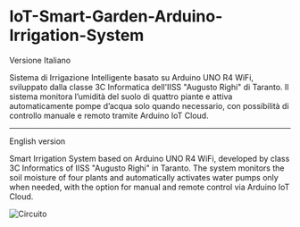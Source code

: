 # IoT-Smart-Garden-Arduino-Irrigation-System

Versione Italiano

Sistema di Irrigazione Intelligente basato su Arduino UNO R4 WiFi, sviluppato dalla classe 3C Informatica dell'IISS "Augusto Righi" di Taranto. Il sistema monitora l’umidità del suolo di quattro piante e attiva automaticamente pompe d’acqua solo quando necessario, con possibilità di controllo manuale e remoto tramite Arduino IoT Cloud.

-------------------------------------------------------------------

English version

Smart Irrigation System based on Arduino UNO R4 WiFi, developed by class 3C Informatics of IISS "Augusto Righi" in Taranto. The system monitors the soil moisture of four plants and automatically activates water pumps only when needed, with the option for manual and remote control via Arduino IoT Cloud.


![Circuito](https://github.com/Renelix/IoT-Smart-Garden-Arduino-Irrigation-System/blob/main/Circuit.png?raw=true)